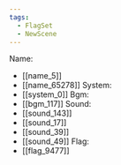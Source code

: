 ```yaml
---
tags:
  - FlagSet
  - NewScene
---
```

Name:
- [[name_5]]
- [[name_65278]]
System:
- [[system_0]]
Bgm:
- [[bgm_117]]
Sound:
- [[sound_143]]
- [[sound_17]]
- [[sound_39]]
- [[sound_49]]
Flag:
- [[flag_9477]]
